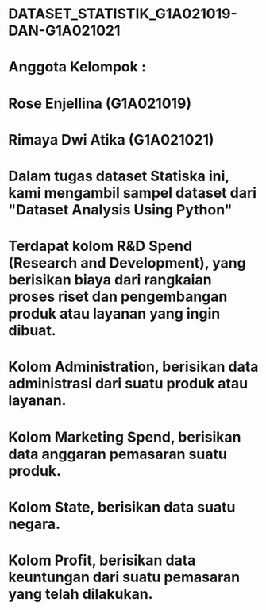 # DATASET_STATISTIK_G1A021019-DAN-G1A021021
# Anggota Kelompok :
# Rose Enjellina (G1A021019)
# Rimaya Dwi Atika (G1A021021)

# Dalam tugas dataset Statiska ini, kami mengambil sampel dataset dari "Dataset Analysis Using Python"
# Terdapat kolom R&D Spend (Research and Development), yang berisikan biaya dari rangkaian proses riset dan pengembangan produk atau layanan yang ingin dibuat.
# Kolom Administration, berisikan data administrasi dari suatu produk atau layanan.
# Kolom Marketing Spend, berisikan data anggaran pemasaran suatu produk.
# Kolom State, berisikan data suatu negara.
# Kolom Profit, berisikan data keuntungan dari suatu pemasaran yang telah dilakukan.
